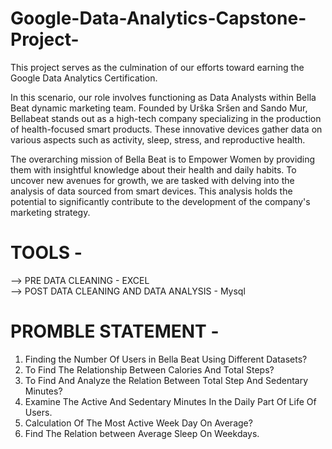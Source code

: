 # Google-Data-Analytics-Capstone-Project-

 This project serves as the culmination of our efforts toward earning the Google Data Analytics Certification. 

In this scenario, our role involves functioning as Data Analysts within Bella Beat dynamic marketing team. Founded by Urška Sršen and Sando Mur, Bellabeat stands out as a high-tech company specializing in the production of health-focused smart products. These innovative devices gather data on various aspects such as activity, sleep, stress, and reproductive health. 

The overarching mission of Bella Beat is to Empower Women by providing them with insightful knowledge about their health and daily habits. To uncover new avenues for growth, we are tasked with delving into the analysis of data sourced from smart devices. This analysis holds the potential to significantly contribute to the development of the company's marketing strategy. 

# TOOLS - 
--> PRE DATA CLEANING  - EXCEL     
--> POST DATA CLEANING AND DATA ANALYSIS - Mysql 

# PROMBLE STATEMENT -

1. Finding the Number Of Users in Bella  Beat Using Different Datasets?
2. To Find The Relationship Between Calories And Total Steps?
3. To Find And Analyze the Relation Between Total Step And Sedentary Minutes?
4. Examine The Active And Sedentary Minutes In the Daily Part Of Life Of Users.
5. Calculation Of The Most Active Week Day On Average?
6. Find The Relation between Average Sleep On Weekdays. 


